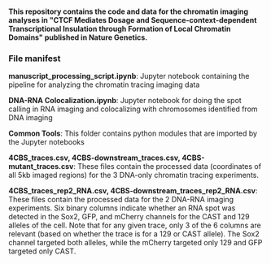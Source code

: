 #### This repository contains the code and data for the chromatin imaging analyses in "CTCF Mediates Dosage and Sequence-context-dependent Transcriptional Insulation through Formation of Local Chromatin Domains" published in Nature Genetics.

### File manifest

**manuscript_processing_script.ipynb**: Jupyter notebook containing the pipeline for analyzing the chromatin tracing imaging data

**DNA-RNA Colocalization.ipynb**: Jupyter notebook for doing the spot calling in RNA imaging and colocalizing with chromosomes identified from DNA imaging

**Common Tools**: This folder contains python modules that are imported by the Jupyter notebooks

**4CBS_traces.csv, 4CBS-downstream_traces.csv, 4CBS-mutant_traces.csv**: These files contain the processed data (coordinates of all 5kb imaged regions) for the 3 DNA-only chromatin tracing experiments.

**4CBS_traces_rep2_RNA.csv, 4CBS-downstream_traces_rep2_RNA.csv**: These files contain the processed data for the 2 DNA-RNA imaging experiments. Six binary columns indicate whether an RNA spot was detected in the Sox2, GFP, and mCherry channels for the CAST and 129 alleles of the cell. Note that for any given trace, only 3 of the 6 columns are relevant (based on whether the trace is for a 129 or CAST allele). The Sox2 channel targeted both alleles, while the mCherry targeted only 129 and GFP targeted only CAST.
